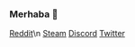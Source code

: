 ### Merhaba 👋

[Reddit](https://www.reddit.com/user/utkusensei)\n
[Steam](https://steamcommunity.com/id/tsuquake)
[Discord](https://discord.gg/6bkK9Nv)
[Twitter](https://twitter.com/meosbar)



